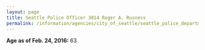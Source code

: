 ```yaml
---
layout: page
title: Seattle Police Officer 3814 Roger A. Rusness
permalink: /information/agencies/city_of_seattle/seattle_police_department/copbook/3814/
---
```


**Age as of Feb. 24, 2016:** 63

